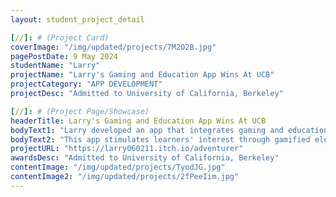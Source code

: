 ```yaml
---
layout: student_project_detail

[//]: # (Project Card)
coverImage: "/img/updated/projects/7M2O2B.jpg"
pagePostDate: 9 May 2024
studentName: "Larry"
projectName: "Larry's Gaming and Education App Wins At UCB"
projectCategory: "APP DEVELOPMENT"
projectDesc: "Admitted to University of California, Berkeley"

[//]: # (Project Page/Showcase)
headerTitle: Larry's Gaming and Education App Wins At UCB
bodyText1: "Larry developed an app that integrates gaming and education to enhance the efficiency of learning the Japanese language and culture. Faced with the tedium of traditional learning methods, Larry used the Unity platform and C# to create an interactive virtual environment rich with Japanese cultural elements, making learning enjoyable through game exploration."
bodyText2: "This app stimulates learners' interest through gamified elements, allowing them to naturally acquire knowledge during interactive experiences, thus maintaining long-term learning motivation. Gain knowledge and pleasure within the game."
projectURL: "https://larry060211.itch.io/adventurer"
awardsDesc: "Admitted to University of California, Berkeley"
contentImage: "/img/updated/projects/TyodJG.jpg"
contentImage2: "/img/updated/projects/2fPeeIim.jpg"
---
```

